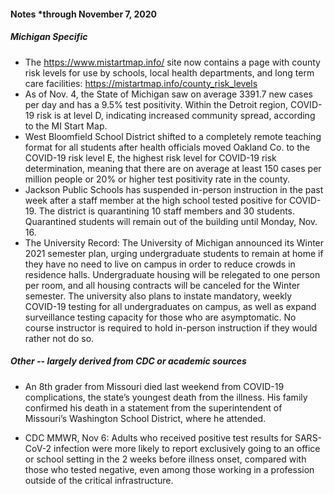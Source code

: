 
#### Notes *through November 7, 2020
##### Michigan Specific


- The https://www.mistartmap.info/ site now contains a page with county risk levels for use by schools, local health departments, and long term care facilities: https://mistartmap.info/county_risk_levels
- As of Nov. 4, the State of Michigan saw on average 3391.7 new cases per day and has a 9.5% test positivity. Within the Detroit region, COVID-19 risk is at level D, indicating increased community spread, according to the MI Start Map.
- West Bloomfield School District shifted to a completely remote teaching format for all students after health officials moved Oakland Co. to the COVID-19 risk level E, the highest risk level for COVID-19 risk determination, meaning that there are on average at least 150 cases per million people or 20% or higher test positivity rate in the county.
- Jackson Public Schools has suspended in-person instruction in the past week after a staff member at the high school tested positive for COVID-19. The district is quarantining 10 staff members and 30 students. Quarantined students will remain out of the building until Monday, Nov. 16.
-  The University Record: The University of Michigan announced its Winter 2021 semester plan, urging undergraduate students to remain at home if they have no need to live on campus in order to reduce crowds in residence halls. Undergraduate housing will be relegated to one person per room, and all housing contracts will be canceled for the Winter semester. The university also plans to instate mandatory, weekly COVID-19 testing for all undergraduates on campus, as well as expand surveillance testing capacity for those who are asymptomatic. No course instructor is required to hold in-person instruction if they would rather not do so.



##### Other -- *largely derived from CDC or academic sources*
- An 8th grader from Missouri died last weekend from COVID-19 complications, the state’s youngest death from the illness. His family confirmed his death in a statement from the superintendent of Missouri’s Washington School District, where he attended.

  

- CDC MMWR, Nov 6: Adults who received positive test results for SARS-CoV-2 infection were more likely to report exclusively going to an office or school setting in the 2 weeks before illness onset, compared with those who tested negative, even among those working in a profession outside of the critical infrastructure.